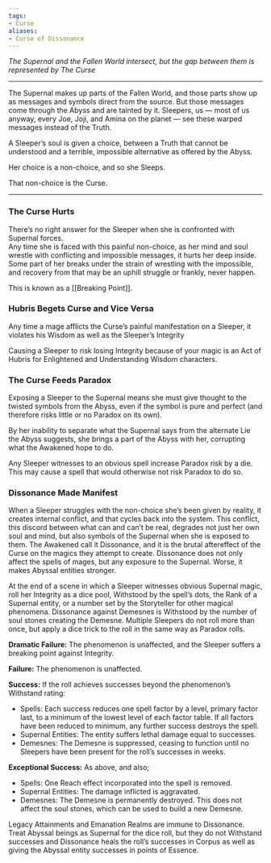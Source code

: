 ```yaml
---
tags:
- Curse
aliases:
- Curse of Dissonance
---
```


_The Supernal and the Fallen World intersect, but the gap between them is represented by The Curse_

---

The Supernal makes up parts of the Fallen World, and those parts show up as messages and symbols direct from the source. But those messages come through the Abyss and are tainted by it. Sleepers, us — most of us anyway, every Joe, Joji, and Amina on the planet — see these warped messages instead of the Truth.

A Sleeper’s soul is given a choice, between a Truth that cannot be understood and a terrible, impossible alternative as offered by the Abyss.

Her choice is a non-choice, and so she Sleeps.

That non-choice is the Curse.

---

### The Curse Hurts

There’s no right answer for the Sleeper when she is confronted with Supernal forces.\
Any time she is faced with this painful non-choice, as her mind and soul wrestle with conflicting and impossible messages, it hurts her deep inside. Some part of her breaks under the strain of wrestling with the impossible, and recovery from that may be an uphill struggle or frankly, never happen.

This is known as a [[Breaking Point]].

### Hubris Begets Curse and Vice Versa

Any time a mage afflicts the Curse’s painful manifestation on a Sleeper, it violates his Wisdom as well as the Sleeper’s Integrity

Causing a Sleeper to risk losing Integrity because of your magic is an Act of Hubris for Enlightened and Understanding Wisdom characters.

### The Curse Feeds Paradox

Exposing a Sleeper to the Supernal means she must give thought to the twisted symbols from the Abyss, even if the symbol is pure and perfect (and therefore risks little or no Paradox on its own).

By her inability to separate what the Supernal says from the alternate Lie the Abyss suggests, she brings a part of the Abyss with her, corrupting what the Awakened hope to do.

Any Sleeper witnesses to an obvious spell increase Paradox risk by a die. This may cause a spell that would otherwise not risk Paradox to do so.

### Dissonance Made Manifest

When a Sleeper struggles with the non-choice she’s been given by reality, it creates internal conflict, and that cycles back into the system. This conflict, this discord between what can and can’t be real, degrades not just her own soul and mind, but also symbols of the Supernal when she is exposed to them. The Awakened call it Dissonance, and it is the brutal aftereffect of the Curse on the magics they attempt to create. Dissonance does not only affect the spells of mages, but any exposure to the Supernal. Worse, it makes Abyssal entities stronger.

At the end of a scene in which a Sleeper witnesses obvious Supernal magic, roll her Integrity as a dice pool, Withstood by the spell’s dots, the Rank of a Supernal entity, or a number set by the Storyteller for other magical phenomena. Dissonance against Demesnes is Withstood by the number of soul stones creating the Demesne. Multiple Sleepers do not roll more than once, but apply a dice trick to the roll in the same way as Paradox rolls.

**Dramatic Failure:** The phenomenon is unaffected, and the Sleeper suffers a breaking point against Integrity.

**Failure:** The phenomenon is unaffected.

**Success:** If the roll achieves successes beyond the phenomenon’s Withstand rating:
- Spells: Each success reduces one spell factor by a level, primary factor last, to a minimum of the lowest level of each factor table. If all factors have been reduced to minimum, any further success destroys the spell.
- Supernal Entities: The entity suffers lethal damage equal to successes.
- Demesnes: The Demesne is suppressed, ceasing to function until no Sleepers have been present for the roll’s successes in weeks.

**Exceptional Success:** As above, and also;
- Spells: One Reach effect incorporated into the spell is removed.
- Supernal Entities: The damage inflicted is aggravated.
- Demesnes: The Demesne is permanently destroyed. This does not affect the soul stones, which can be used to build a new Demesne.

Legacy Attainments and Emanation Realms are immune to Dissonance.\
Treat Abyssal beings as Supernal for the dice roll, but they do not Withstand successes and Dissonance heals the roll’s successes in Corpus as well as giving the Abyssal entity successes in points of Essence.